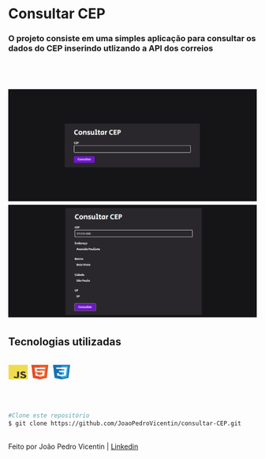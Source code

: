 # Consultar CEP

### O projeto consiste em uma simples aplicação para consultar os dados do CEP inserindo utlizando a API dos correios
<br>

 <h1 align="center">
    <img alt="Readme" title="Readme" src="./assets/gitImg1.png"/>
    <img alt="Readme" title="Readme" src="./assets/gitImg2.png"/>
 </h1>

 ##

 ## Tecnologias utilizadas

 <div style="display: inline_block"><br>
  <img align="center" alt="JavaScript" height="30" width="40" src="https://raw.githubusercontent.com/devicons/devicon/master/icons/javascript/javascript-original.svg">
  <img align="center" alt="HTML" height="30" width="40" src="https://raw.githubusercontent.com/devicons/devicon/master/icons/html5/html5-original.svg">
  <img align="center" alt="CSS" height="30" width="40" src="https://raw.githubusercontent.com/devicons/devicon/master/icons/css3/css3-original.svg">
</div>
<br>

##

```bash

#Clone este repositório
$ git clone https://github.com/JoaoPedroVicentin/consultar-CEP.git
```
##

<p> Feito por João Pedro Vicentin | <a href="https://www.linkedin.com/in/jo%C3%A3o-pedro-vicentin/">Linkedin</a> </p>
